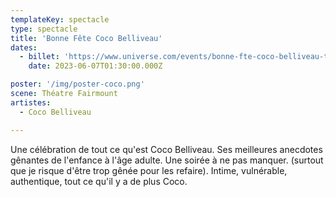 ```yaml
---
templateKey: spectacle
type: spectacle
title: 'Bonne Fête Coco Belliveau'
dates: 
  - billet: 'https://www.universe.com/events/bonne-fte-coco-belliveau-tickets-0Q32LM'
    date: 2023-06-07T01:30:00.000Z

poster: '/img/poster-coco.png'
scene: Théatre Fairmount
artistes:
  - Coco Belliveau

---
```

Une célébration de tout ce qu'est Coco Belliveau. Ses meilleures anecdotes gênantes de l'enfance à l'âge adulte. Une soirée à ne pas manquer. (surtout que je risque d'être trop gênée pour les refaire). 
Intime, vulnérable, authentique, tout ce qu'il y a de plus Coco.
